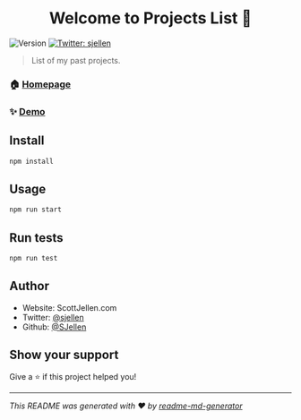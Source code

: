 <h1 align="center">Welcome to Projects List 👋</h1>
<p>
  <img alt="Version" src="https://img.shields.io/badge/version-0.1.0-blue.svg?cacheSeconds=2592000" />
  <a href="https://twitter.com/sjellen" target="_blank">
    <img alt="Twitter: sjellen" src="https://img.shields.io/twitter/follow/sjellen.svg?style=social" />
  </a>
</p>

> List of my past projects.

### 🏠 [Homepage](https://dazzling-kirch-84df22.netlify.app/)

### ✨ [Demo](https://dazzling-kirch-84df22.netlify.app/)

## Install

```sh
npm install
```

## Usage

```sh
npm run start
```

## Run tests

```sh
npm run test
```

## Author

* Website: ScottJellen.com
* Twitter: [@sjellen](https://twitter.com/sjellen)
* Github: [@SJellen](https://github.com/SJellen)

## Show your support

Give a ⭐️ if this project helped you!

***
_This README was generated with ❤️ by [readme-md-generator](https://github.com/kefranabg/readme-md-generator)_